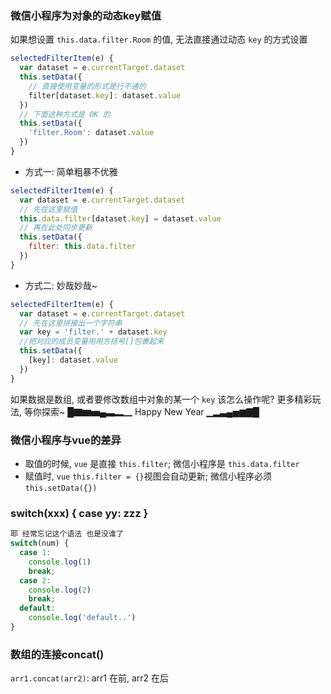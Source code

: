 ### 微信小程序为对象的动态key赋值
如果想设置 `this.data.filter.Room` 的值, 无法直接通过动态 `key` 的方式设置
```js
selectedFilterItem(e) {
  var dataset = e.currentTarget.dataset
  this.setData({
    // 直接使用变量的形式是行不通的
    filter[dataset.key]: dataset.value
  })
  // 下面这种方式是 OK 的
  this.setData({
    'filter.Room': dataset.value
  })
}
```
+ 方式一: 简单粗暴不优雅
```js
selectedFilterItem(e) {
  var dataset = e.currentTarget.dataset
  // 先在这里赋值
  this.data.filter[dataset.key] = dataset.value
  // 再在此处同步更新
  this.setData({
    filter: this.data.filter
  })
}
```
+ 方式二: 妙哉妙哉~
```js
selectedFilterItem(e) {
  var dataset = e.currentTarget.dataset
  // 先在这里拼接出一个字符串
  var key = 'filter.' + dataset.key
  //把对应的成员变量用用方括号[]包裹起来
  this.setData({
    [key]: dataset.value
  })
}
```
如果数据是数组, 或者要修改数组中对象的某一个 `key` 该怎么操作呢? 更多精彩玩法, 等你探索~
█▇▆▅▄▃▂▁ Happy New Year ▁▂▃▄▅▆▇█

### 微信小程序与vue的差异
+ 取值的时候, `vue` 是直接 `this.filter`; 微信小程序是 `this.data.filter`
+ 赋值时, `vue` `this.filter = {}`视图会自动更新; 微信小程序必须 `this.setData({})`

### switch(xxx) { case yy: zzz }
```js
耶 经常忘记这个语法 也是没谁了
switch(num) {
  case 1:
    console.log(1)
    break;
  case 2:
    console.log(2)
    break;
  default:
    console.log('default..')
}
```
### 数组的连接concat()
`arr1.concat(arr2)`: arr1 在前, arr2 在后
